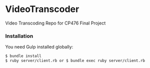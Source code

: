 # VideoTranscoder
Video Transcoding Repo for CP476 Final Project

### Installation

You need Gulp installed globally:

```sh
$ bundle install
$ ruby server/client.rb or $ bundle exec ruby server/client.rb
```
